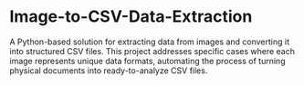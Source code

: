 # Image-to-CSV-Data-Extraction
A Python-based solution for extracting data from images and converting it into structured CSV files. This project addresses specific cases where each image represents unique data formats, automating the process of turning physical documents into ready-to-analyze CSV files.
